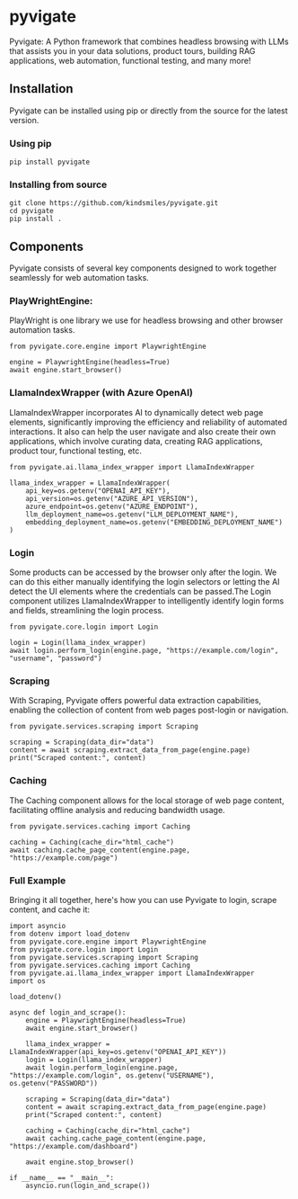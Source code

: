 # pyvigate
Pyvigate: A Python framework that combines headless browsing with LLMs that assists you in your data solutions, product tours, building RAG applications, web automation, functional testing, and many more!


## Installation

Pyvigate can be installed using pip or directly from the source for the latest version.

### Using pip

`pip install pyvigate`

### Installing from source
```
git clone https://github.com/kindsmiles/pyvigate.git
cd pyvigate
pip install .
```

## Components

Pyvigate consists of several key components designed to work together seamlessly for web automation tasks.

### PlayWrightEngine:

PlayWright is one library we use for headless browsing and other browser automation tasks.

```
from pyvigate.core.engine import PlaywrightEngine

engine = PlaywrightEngine(headless=True)
await engine.start_browser()
```


### LlamaIndexWrapper (with Azure OpenAI)
LlamaIndexWrapper incorporates AI to dynamically detect web page elements,
significantly improving the efficiency and reliability of automated interactions.
It also can help the user navigate and also create their own applications, which involve curating data, creating RAG applications, product tour, functional testing, etc.

```
from pyvigate.ai.llama_index_wrapper import LlamaIndexWrapper

llama_index_wrapper = LlamaIndexWrapper(
    api_key=os.getenv("OPENAI_API_KEY"),
    api_version=os.getenv("AZURE_API_VERSION"),
    azure_endpoint=os.getenv("AZURE_ENDPOINT"),
    llm_deployment_name=os.getenv("LLM_DEPLOYMENT_NAME"),
    embedding_deployment_name=os.getenv("EMBEDDING_DEPLOYMENT_NAME")
)
```

### Login

Some products can be accessed by the browser only after the login. We can do this either manually identifying the login selectors or letting the AI detect the UI elements where the credentials can be passed.The Login component utilizes LlamaIndexWrapper to intelligently identify login forms and fields, streamlining the login process.

```
from pyvigate.core.login import Login

login = Login(llama_index_wrapper)
await login.perform_login(engine.page, "https://example.com/login", "username", "password")
```


### Scraping

With Scraping, Pyvigate offers powerful data extraction capabilities, enabling the collection of content from web pages post-login or navigation.

```
from pyvigate.services.scraping import Scraping

scraping = Scraping(data_dir="data")
content = await scraping.extract_data_from_page(engine.page)
print("Scraped content:", content)
```


### Caching

The Caching component allows for the local storage of web page content, facilitating offline analysis and reducing bandwidth usage.
```
from pyvigate.services.caching import Caching

caching = Caching(cache_dir="html_cache")
await caching.cache_page_content(engine.page, "https://example.com/page")
```


### Full Example

Bringing it all together, here's how you can use Pyvigate to login, scrape content, and cache it:


```
import asyncio
from dotenv import load_dotenv
from pyvigate.core.engine import PlaywrightEngine
from pyvigate.core.login import Login
from pyvigate.services.scraping import Scraping
from pyvigate.services.caching import Caching
from pyvigate.ai.llama_index_wrapper import LlamaIndexWrapper
import os

load_dotenv()

async def login_and_scrape():
    engine = PlaywrightEngine(headless=True)
    await engine.start_browser()

    llama_index_wrapper = LlamaIndexWrapper(api_key=os.getenv("OPENAI_API_KEY"))
    login = Login(llama_index_wrapper)
    await login.perform_login(engine.page, "https://example.com/login", os.getenv("USERNAME"), os.getenv("PASSWORD"))

    scraping = Scraping(data_dir="data")
    content = await scraping.extract_data_from_page(engine.page)
    print("Scraped content:", content)

    caching = Caching(cache_dir="html_cache")
    await caching.cache_page_content(engine.page, "https://example.com/dashboard")

    await engine.stop_browser()

if __name__ == "__main__":
    asyncio.run(login_and_scrape())
```